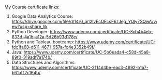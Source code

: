 My Course certificate links:
1. Google Data Analytics Course: https://drive.google.com/file/d/14r6_ai12lvEcQEcsF6zJeg_YQly7SQwA/view?usp=share_lik
2. Python Developer: https://www.udemy.com/certificate/UC-8cb4b4eb-833d-4a1b-a12a-5d26b93d178c/
3. Python and Tableau bootcamp: https://www.udemy.com/certificate/UC-fdc1fa68-d511-4671-957a-fc4e3352b49f/
4. Java: https://www.udemy.com/certificate/UC-5b6eada4-c58d-45a8-89f0-319adf7a174b/
5. Data Structures and Algorithms: https://www.udemy.com/certificate/UC-2114d4be-eac3-4992-b1a7-b61af12c164b/
